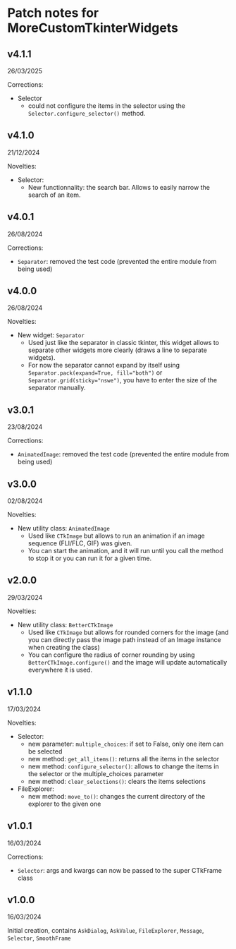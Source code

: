 # Patch notes for MoreCustomTkinterWidgets


## v4.1.1
26/03/2025

Corrections:
- Selector
  - could not configure the items in the selector using the `Selector.configure_selector()` method.


## v4.1.0
21/12/2024

Novelties:
- Selector:
  - New functionnality: the search bar. Allows to easily narrow the search of an item.


## v4.0.1
26/08/2024

Corrections:
- `Separator`: removed the test code (prevented the entire module from being used)


## v4.0.0
26/08/2024

Novelties:
- New widget: `Separator`
  - Used just like the separator in classic tkinter, this widget allows to separate other widgets more clearly (draws a line to separate widgets).
  - For now the separator cannot expand by itself using `Separator.pack(expand=True, fill="both")` or `Separator.grid(sticky="nswe")`, you have to enter the size of the separator manually.


## v3.0.1
23/08/2024

Corrections:
- `AnimatedImage`: removed the test code (prevented the entire module from being used)


## v3.0.0
02/08/2024

Novelties:
- New utility class: `AnimatedImage`
  - Used like `CTkImage` but allows to run an animation if an image sequence (FLI/FLC, GIF) was given.
  - You can start the animation, and it will run until you call the method to stop it or you can run it for a given time.


## v2.0.0
29/03/2024

Novelties:
- New utility class: `BetterCTkImage`
  - Used like `CTkImage` but allows for rounded corners for the image (and you can directly pass the image path instead of an Image instance when creating the class)
  - You can configure the radius of corner rounding by using `BetterCTkImage.configure()` and the image will update automatically everywhere it is used.


## v1.1.0
17/03/2024

Novelties:
- Selector:
  - new parameter: `multiple_choices`: if set to False, only one item can be selected
  - new method: `get_all_items()`: returns all the items in the selector
  - new method: `configure_selector()`: allows to change the items in the selector or the multiple_choices parameter
  - new method: `clear_selections()`: clears the items selections
- FileExplorer:
  - new method: `move_to()`: changes the current directory of the explorer to the given one


## v1.0.1
16/03/2024

Corrections:
- `Selector`: args and kwargs can now be passed to the super CTkFrame class


## v1.0.0
16/03/2024

Initial creation, contains `AskDialog`, `AskValue`, `FileExplorer`, `Message`, `Selector`, `SmoothFrame`
